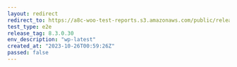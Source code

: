 ```yaml
---
layout: redirect
redirect_to: https://a8c-woo-test-reports.s3.amazonaws.com/public/release/8.3.0.30/wp-latest/e2e/index.html
test_type: e2e
release_tag: 8.3.0.30
env_description: "wp-latest"
created_at: "2023-10-26T00:59:26Z"
passed: false
---
```

